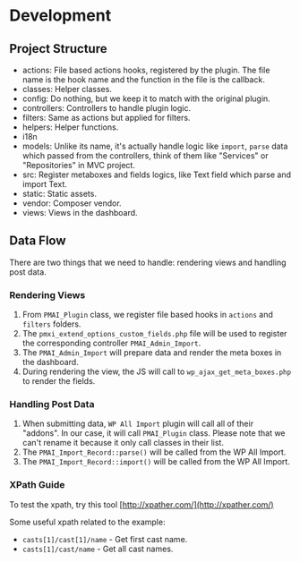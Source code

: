 # Development

## Project Structure
- actions: File based actions hooks, registered by the plugin. The file name is the hook name and the function in the file is the callback.
- classes: Helper classes.
- config: Do nothing, but we keep it to match with the original plugin.
- controllers: Controllers to handle plugin logic.
- filters: Same as actions but applied for filters.
- helpers: Helper functions.
- i18n
- models: Unlike its name, it's actually handle logic like `import`, `parse` data which passed from the controllers, think of them like "Services" or "Repositories" in MVC project.
- src: Register metaboxes and fields logics, like Text field which parse and import Text.
- static: Static assets.
- vendor: Composer vendor.
- views: Views in the dashboard.

## Data Flow
There are two things that we need to handle: rendering views and handling post data.

### Rendering Views
1. From `PMAI_Plugin` class, we register file based hooks in `actions` and `filters` folders.
1. The `pmxi_extend_options_custom_fields.php` file will be used to register the corresponding controller `PMAI_Admin_Import`.
1. The `PMAI_Admin_Import` will prepare data and render the meta boxes in the dashboard.
1. During rendering the view, the JS will call to `wp_ajax_get_meta_boxes.php` to render the fields.

### Handling Post Data
1. When submitting data, `WP All Import` plugin will call all of their "addons". In our case, it will call `PMAI_Plugin` class. Please note that we can't rename it because it only call classes in their list.
1. The `PMAI_Import_Record::parse()` will be called from the WP All Import.
1. The `PMAI_Import_Record::import()` will be called from the WP All Import.

### XPath Guide
To test the xpath, try this tool [http://xpather.com/](http://xpather.com/)

Some useful xpath related to the example:
- `casts[1]/cast[1]/name` - Get first cast name.
- `casts[1]/cast/name` - Get all cast names.